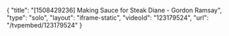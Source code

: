 {
    "title": "[1508429236] Making Sauce for Steak Diane - Gordon Ramsay",
    "type": "solo",
    "layout": "iframe-static",
    "videoId": "123179524",
    "url": "\/tvpembed\/123179524"
}